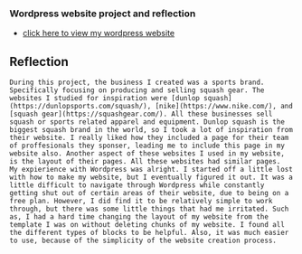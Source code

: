 ### Wordpress website project and reflection

- [click here to view my wordpress website](https://aptsboysquash.wordpress.com/)

## Reflection

	During this project, the business I created was a sports brand. Specifically focusing on producing and selling squash gear. The websites I studied for inspiration were [dunlop squash](https://dunlopsports.com/squash/), [nike](https://www.nike.com/), and [squash gear](https://squashgear.com/). All these businesses sell squash or sports related apparel and equipment. Dunlop squash is the biggest squash brand in the world, so I took a lot of inspiration from their website. I really liked how they included a page for their team of proffesionals they sponser, leading me to include this page in my website also. Another aspect of these websites I used in my website, is the layout of their pages. All these websites had similar pages.
	My expierience with Wordpress was alright. I started off a little lost with how to make my website, but I eventually figured it out. It was a little difficult to navigate through Wordpress while constantly getting shut out of certain areas of their website, due to being on a free plan. However, I did find it to be relatively simple to work through, but there was some little things that had me irritated. Such as, I had a hard time changing the layout of my website from the template I was on without deleting chunks of my website. I found all the different types of blocks to be helpful. Also, it was much easier to use, because of the simplicity of the website creation process. 

